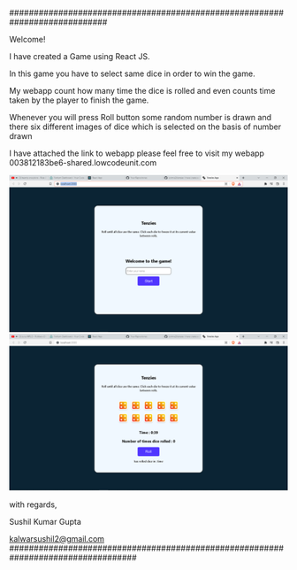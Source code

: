 ############################################################################

Welcome!

I have created a Game using React JS.

In this game you have to select same dice in order to win the game.

My webapp count how many time the dice is rolled and even counts time taken by the player to finish the game.

Whenever you will press Roll button some random number is drawn and there six different images of dice
which is selected on the basis of  number drawn


I have attached the link to webapp please feel free to visit my webapp
003812183be6-shared.lowcodeunit.com



![Screenshot](project-demo1.png)
![Screenshot](project-demo2.png)


with regards,

Sushil Kumar Gupta

kalwarsushil2@gmail.com
##################################################################################
